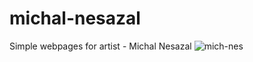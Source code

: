 # michal-nesazal
Simple webpages for artist - Michal Nesazal
![mich-nes](https://github.com/maxnesss/michal-nesazal/assets/119978117/46f8e776-d85e-426e-b45d-63272bf57798)
